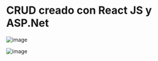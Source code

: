 # CRUD creado con React JS y ASP.Net

![image](https://github.com/user-attachments/assets/00cc73a0-8575-432e-a073-e577ff3b6c50)

![image](https://github.com/user-attachments/assets/28f4cd0c-33cb-4ef2-8f67-ed495155f1af)

